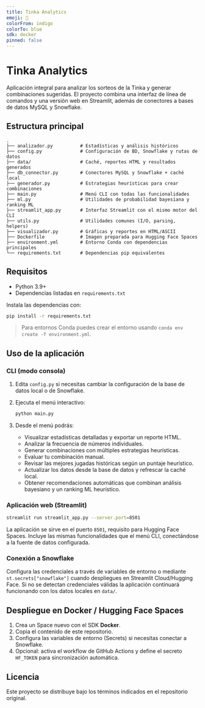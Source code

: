 ```yaml
---
title: Tinka Analytics
emoji: 🧮
colorFrom: indigo
colorTo: blue
sdk: docker
pinned: false
---
```


# Tinka Analytics

Aplicación integral para analizar los sorteos de la Tinka y generar combinaciones
sugeridas. El proyecto combina una interfaz de línea de comandos y una versión
web en Streamlit, además de conectores a bases de datos MySQL y Snowflake.

## Estructura principal

```
.
├── analizador.py          # Estadísticas y análisis históricos
├── config.py              # Configuración de BD, Snowflake y rutas de datos
├── data/                  # Caché, reportes HTML y resultados generados
├── db_connector.py        # Conectores MySQL y Snowflake + caché local
├── generador.py           # Estrategias heurísticas para crear combinaciones
├── main.py                # Menú CLI con todas las funcionalidades
├── ml.py                  # Utilidades de probabilidad bayesiana y ranking ML
├── streamlit_app.py       # Interfaz Streamlit con el mismo motor del CLI
├── utils.py               # Utilidades comunes (I/O, parsing, helpers)
├── visualizador.py        # Gráficas y reportes en HTML/ASCII
├── Dockerfile             # Imagen preparada para Hugging Face Spaces
├── environment.yml        # Entorno Conda con dependencias principales
└── requirements.txt       # Dependencias pip equivalentes
```

## Requisitos

- Python 3.9+
- Dependencias listadas en `requirements.txt`

Instala las dependencias con:

```bash
pip install -r requirements.txt
```

> Para entornos Conda puedes crear el entorno usando
> `conda env create -f environment.yml`.

## Uso de la aplicación

### CLI (modo consola)

1. Edita `config.py` si necesitas cambiar la configuración de la base de datos
   local o de Snowflake.
2. Ejecuta el menú interactivo:

   ```bash
   python main.py
   ```

3. Desde el menú podrás:
   - Visualizar estadísticas detalladas y exportar un reporte HTML.
   - Analizar la frecuencia de números individuales.
   - Generar combinaciones con múltiples estrategias heurísticas.
   - Evaluar tu combinación manual.
   - Revisar las mejores jugadas históricas según un puntaje heurístico.
   - Actualizar los datos desde la base de datos y refrescar la caché local.
   - Obtener recomendaciones automáticas que combinan análisis bayesiano y
     un ranking ML heurístico.

### Aplicación web (Streamlit)

```bash
streamlit run streamlit_app.py --server.port=8501
```

La aplicación se sirve en el puerto `8501`, requisito para Hugging Face Spaces.
Incluye las mismas funcionalidades que el menú CLI, conectándose a la fuente de
datos configurada.

### Conexión a Snowflake

Configura las credenciales a través de variables de entorno o mediante
`st.secrets["snowflake"]` cuando despliegues en Streamlit Cloud/Hugging Face.
Si no se detectan credenciales válidas la aplicación continuará funcionando con
los datos locales en `data/`.

## Despliegue en Docker / Hugging Face Spaces

1. Crea un Space nuevo con el SDK **Docker**.
2. Copia el contenido de este repositorio.
3. Configura las variables de entorno (Secrets) si necesitas conectar a
   Snowflake.
4. Opcional: activa el workflow de GitHub Actions y define el secreto
   `HF_TOKEN` para sincronización automática.

## Licencia

Este proyecto se distribuye bajo los términos indicados en el repositorio
original.
